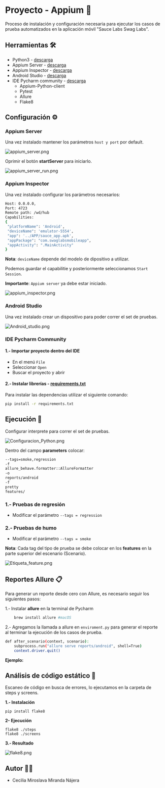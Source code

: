 # Proyecto - Appium 📲

Proceso de instalación y configuración necesaria para ejecutar los casos de prueba automatizados en la aplicación móvil "Sauce Labs Swag Labs".

## Herramientas 🛠
* Python3 - [descarga](https://www.python.org/downloads/)
* Appium Server - [descarga](https://github.com/appium/appium-desktop/releases/)
* Appium Inspector - [descarga](https://github.com/appium/appium-inspector/releases)
* Android Studio - [descarga](https://developer.android.com/studio)
* IDE Pycharm community - [descarga](https://www.jetbrains.com/es-es/pycharm/download/?section=mac#section=windows)
     * Appium-Python-client
     * Pytest
     * Allure
     * Flake8
  
## Configuración ⚙️
### Appium Server
Una vez instalado mantener los parámetros `host y port` por default.

![appium_server.png](img%2Fappium_server.png)

Oprimir el botón **startServer** para iniciarlo.

![appium_server_run.png](img%2Fappium_server_run.png)

### Appium Inspector
Una vez instalado configurar los parámetros necesarios:

```bash
Host: 0.0.0.0, 
Port: 4723 
Remote path: /wd/hub  
Capabilities:
{
 "platformName": 'Android',
 "deviceName": 'emulator-5554',
 "app": '../APP/sauce_app.apk',
 "appPackage": "com.swaglabsmobileapp",
 "appActivity": ".MainActivity"
}
```
**Nota**: `deviceName` depende del modelo de dipositivo a utilizar.  

Podemos guardar el capabilitie y posteriormente seleccionamos `Start Session`.

**Importante**: `Appium server` ya debe estar iniciado.

![appium_inspector.png](img%2Fappium_inspector.png)

### Android Studio
Una vez instalado crear un dispositivo para poder correr el set de pruebas.

![Android_studio.png](img%2FAndroid_studio.png)

### IDE Pycharm Community

#### 1.- Importar proyecto dentro del IDE
* En el menú `File`
* Seleccionar `Open`
* Buscar el proyecto y abrir

#### 2.- Instalar librerías - [requirements.txt](requirements.txt)

Para instalar las dependencias utilizar el siguiente comando:
  
 ```bash
pip install -r requirements.txt
```

## Ejecución 🤖

Configurar interprete para correr el set de pruebas.

![Configuracion_Python.png](img%2FConfiguracion_Python.png)

Dentro del campo **parameters** colocar:
```bash
--tags=smoke,regression
-f
allure_behave.formatter::AllureFormatter
-o
reports/android
-f
pretty
features/
```  

### 1.- Pruebas de regresión 
* Modificar el parámetro `--tags = regression`

### 2.- Pruebas de humo
* Modificar el parámetro `--tags = smoke`
 
**Nota**: Cada tag del tipo de prueba se debe colocar en los **features** en la parte superior del escenario (Scenario).  

![Etiqueta_feature.png](img%2FEtiqueta_feature.png)

## Reportes Allure  📋

Para generar un reporte desde cero con Allure, es necesario seguir los siguientes pasos:

1.- Instalar **allure** en la terminal de Pycharm 
```bash
    brew install allure #macOS
  ```  
2.- Agregamos la llamada a allure en `enviroment.py` para generar el reporte al terminar la ejecución de los casos de prueba. 

```bash
def after_scenario(context, scenario):
    subprocess.run("allure serve reports/android", shell=True)
    context.driver.quit()
```
**Ejemplo:**

## Análisis de código estático 🧐
Escaneo de código en busca de errores, lo ejecutamos en la carpeta de steps y screens.

**1.- Instalación**
```
pip install flake8
```
**2- Ejecución**
```
flake8 ./steps
flake8 ./screens
 ```
**3.- Resultado**

![flake8.png](img%2Fflake8.png)

## Autor 👩‍💻
* Cecilia Miroslava Miranda Nájera